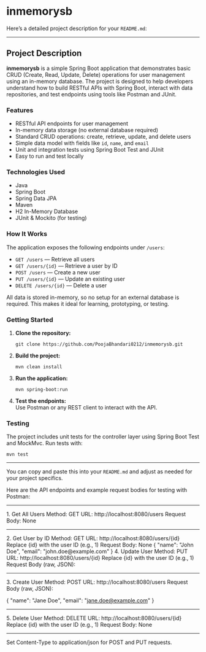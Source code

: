 # inmemorysb
Here’s a detailed project description for your `README.md`:

---

## Project Description

**inmemorysb** is a simple Spring Boot application that demonstrates basic CRUD (Create, Read, Update, Delete) operations for user management using an in-memory database. The project is designed to help developers understand how to build RESTful APIs with Spring Boot, interact with data repositories, and test endpoints using tools like Postman and JUnit.

### Features

- RESTful API endpoints for user management
- In-memory data storage (no external database required)
- Standard CRUD operations: create, retrieve, update, and delete users
- Simple data model with fields like `id`, `name`, and `email`
- Unit and integration tests using Spring Boot Test and JUnit
- Easy to run and test locally

### Technologies Used

- Java
- Spring Boot
- Spring Data JPA
- Maven
- H2 In-Memory Database
- JUnit & Mockito (for testing)

### How It Works

The application exposes the following endpoints under `/users`:

- `GET /users` — Retrieve all users
- `GET /users/{id}` — Retrieve a user by ID
- `POST /users` — Create a new user
- `PUT /users/{id}` — Update an existing user
- `DELETE /users/{id}` — Delete a user

All data is stored in-memory, so no setup for an external database is required. This makes it ideal for learning, prototyping, or testing.

### Getting Started

1. **Clone the repository:**
   ```
   git clone https://github.com/PoojaBhandari0212/inmemorysb.git
   ```
2. **Build the project:**
   ```
   mvn clean install
   ```
3. **Run the application:**
   ```
   mvn spring-boot:run
   ```
4. **Test the endpoints:**  
   Use Postman or any REST client to interact with the API.

### Testing

The project includes unit tests for the controller layer using Spring Boot Test and MockMvc. Run tests with:
```
mvn test
```

---

You can copy and paste this into your `README.md` and adjust as needed for your project specifics.

Here are the API endpoints and example request bodies for testing with Postman:

<hr></hr>
1. Get All Users
Method: GET
URL: http://localhost:8080/users
Request Body: None

<hr></hr>
2. Get User by ID
Method: GET
URL: http://localhost:8080/users/{id}
Replace {id} with the user ID (e.g., 1)
Request Body: None
{
  "name": "John Doe",
  "email": "john.doe@example.com"
}
4. Update User
Method: PUT
URL: http://localhost:8080/users/{id}
Replace {id} with the user ID (e.g., 1)
Request Body (raw, JSON):
<hr></hr>
3. Create User
Method: POST
URL: http://localhost:8080/users
Request Body (raw, JSON):

{
"name": "Jane Doe",
"email": "jane.doe@example.com"
}
<hr></hr>
5. Delete User
Method: DELETE
URL: http://localhost:8080/users/{id}
Replace {id} with the user ID (e.g., 1)
Request Body: None

<hr></hr> Set Content-Type to application/json for POST and PUT requests.
